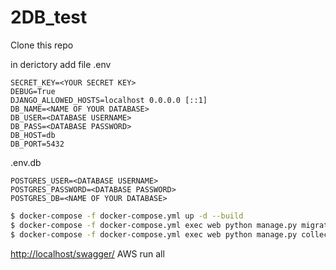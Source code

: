 # 2DB_test


Clone this repo 

in derictory add file 
.env
```script
SECRET_KEY=<YOUR SECRET KEY>
DEBUG=True
DJANGO_ALLOWED_HOSTS=localhost 0.0.0.0 [::1]
DB_NAME=<NAME OF YOUR DATABASE>
DB_USER=<DATABASE USERNAME>
DB_PASS=<DATABASE PASSWORD>
DB_HOST=db
DB_PORT=5432
```


.env.db
```script
POSTGRES_USER=<DATABASE USERNAME>
POSTGRES_PASSWORD=<DATABASE PASSWORD>
POSTGRES_DB=<NAME OF YOUR DATABASE>
```

```bash
$ docker-compose -f docker-compose.yml up -d --build
$ docker-compose -f docker-compose.yml exec web python manage.py migrate --noinput
$ docker-compose -f docker-compose.yml exec web python manage.py collectstatic --no-input --clear
```
[http://localhost/swagger/](http://localhost/swagger/)
AWS run all 
